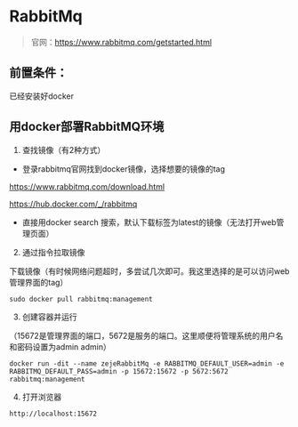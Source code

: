 # RabbitMq

> 官网：https://www.rabbitmq.com/getstarted.html

## 前置条件：

已经安装好docker

## 用docker部署RabbitMQ环境

1. 查找镜像（有2种方式）

* 登录rabbitmq官网找到docker镜像，选择想要的镜像的tag

https://www.rabbitmq.com/download.html

https://hub.docker.com/_/rabbitmq

* 直接用docker search 搜索，默认下载标签为latest的镜像（无法打开web管理页面）

2. 通过指令拉取镜像　   

下载镜像（有时候网络问题超时，多尝试几次即可。我这里选择的是可以访问web管理界面的tag）

```
sudo docker pull rabbitmq:management
```     
3. 创建容器并运行

（15672是管理界面的端口，5672是服务的端口。这里顺便将管理系统的用户名和密码设置为admin admin）

```
docker run -dit --name zejeRabbitMq -e RABBITMQ_DEFAULT_USER=admin -e RABBITMQ_DEFAULT_PASS=admin -p 15672:15672 -p 5672:5672 rabbitmq:management
```
4. 打开浏览器

```
http://localhost:15672
```
